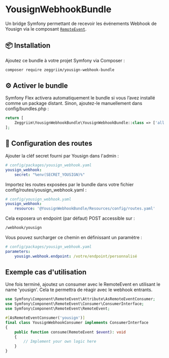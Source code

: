 # YousignWebhookBundle

Un bridge Symfony permettant de recevoir les événements Webhook de Yousign via le composant [`RemoteEvent`](https://symfony.com/doc/current/components/remote_event.html).

## 📦 Installation

Ajoutez ce bundle à votre projet Symfony via Composer :

```bash
composer require zeggriim/yousign-webhook-bundle
```

## ⚙️ Activer le bundle

Symfony Flex activera automatiquement le bundle si vous l’avez installé comme un package distant. Sinon, ajoutez-le manuellement dans config/bundles.php :
```php
return [
    Zeggriim\YousignWebhookBundle\YousignWebhookBundle::class => ['all' => true],
];
```

## 🔀 Configuration des routes

Ajouter la cléf secret fourni par Yousign dans l'admin :

```yaml
# config/packages/yousign_webhook.yaml
yousign_webhook:
    secret: "%env(SECRET_YOUSIGN)%"
```


Importez les routes exposées par le bundle dans votre fichier config/routes/yousign_webhook.yaml :

```yaml
# config/yousign_webhook.yaml
yousign_webhook:
    resource: '@YousignWebhookBundle/Resources/config/routes.yaml'
```

Cela exposera un endpoint (par défaut) POST accessible sur :
```bash
/webhook/yousign
```

Vous pouvez surcharger ce chemin en définissant un paramètre :
```yaml
# config/packages/yousign_webhook.yaml
parameters:
    yousign.webhook.endpoint: /votre/endpoint/personnalisé
```

## Exemple cas d'utilisation

Une fois terminé, ajoutez un consumer avec le RemoteEvent en utilisant le name 'yousign'.
Cela te permettra de réagir avec le webhook entrants.

```php
use Symfony\Component\RemoteEvent\Attribute\AsRemoteEventConsumer;
use Symfony\Component\RemoteEvent\Consumer\ConsumerInterface;
use Symfony\Component\RemoteEvent\RemoteEvent;

#[AsRemoteEventConsumer('yousign')]
final class YousignWebhookConsumer implements ConsumerInterface
{
    public function consume(RemoteEvent $event): void
    {
        // Implement your own logic here
    }
}
```